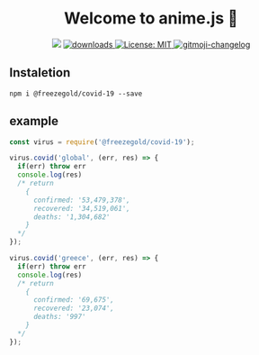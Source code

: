<h1 align="center">Welcome to anime.js 👋</h1>
<p align="center">
  <img src="https://img.shields.io/npm/v/@freezegold/anime.js?orange=blue" />
  <a href="https://www.npmjs.com/package/@freezegold/anime.js">
    <img alt="downloads" src="https://img.shields.io/npm/dm/@freezegold/anime.js.svg?color=blue" target="_blank" />
  </a>
  <a href="https://github.com/freezegr/insta.js/blob/master/LICENSE">
    <img alt="License: MIT" src="https://img.shields.io/badge/license-MIT-yellow.svg" target="_blank" />
  </a>
  <a href="https://github.com/freezegr/gitmoji-changelog">
    <img src="https://img.shields.io/badge/changelog-gitmoji-brightgreen.svg" alt="gitmoji-changelog">
  </a>
</p>

## Instaletion 

`npm i @freezegold/covid-19 --save`

## example

```js
const virus = require('@freezegold/covid-19');

virus.covid('global', (err, res) => {
  if(err) throw err
  console.log(res)
  /* return 
    {
      confirmed: '53,479,378',
      recovered: '34,519,061',
      deaths: '1,304,682'
    }
  */
});

virus.covid('greece', (err, res) => {
  if(err) throw err
  console.log(res)
  /* return 
    {
      confirmed: '69,675',
      recovered: '23,074',
      deaths: '997'
    }
  */
});
```